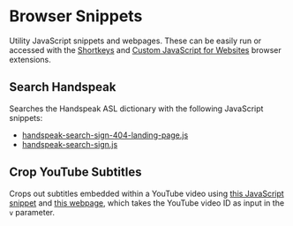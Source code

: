 # Browser Snippets

Utility JavaScript snippets and webpages. These can be easily run or accessed with the [Shortkeys](https://chromewebstore.google.com/detail/shortkeys-custom-keyboard/logpjaacgmcbpdkdchjiaagddngobkck)
and [Custom JavaScript for Websites](https://chromewebstore.google.com/detail/custom-javascript-for-web/ddbjnfjiigjmcpcpkmhogomapikjbjdk)
browser extensions.

## Search Handspeak
Searches the Handspeak ASL dictionary with the following JavaScript snippets:

- [handspeak-search-sign-404-landing-page.js](handspeak-search-sign-404-landing-page.js)
- [handspeak-search-sign.js](handspeak-search-sign.js)

## Crop YouTube Subtitles
Crops out subtitles embedded within a YouTube video using [this JavaScript snippet](crop-youtube-subtitles.js)
and [this webpage](./cropped-subtitles-youtube-viewer.html),
which takes the YouTube video ID as input in the `v` parameter.
